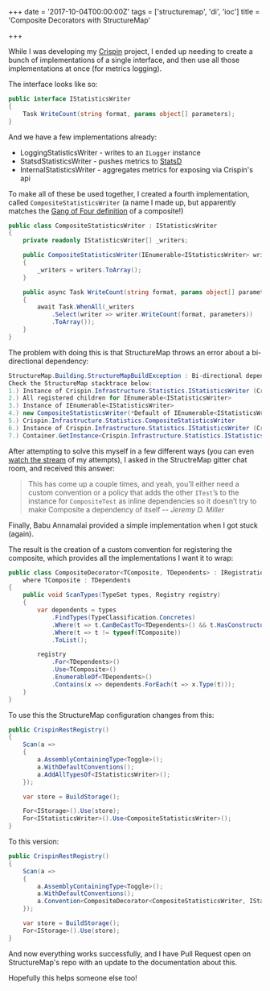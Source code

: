 +++
date = '2017-10-04T00:00:00Z'
tags = ['structuremap', 'di', 'ioc']
title = 'Composite Decorators with StructureMap'

+++

While I was developing my [Crispin](https://github.com/pondidum/crispin) project, I ended up needing to create a bunch of implementations of a single interface, and then use all those implementations at once (for metrics logging).

The interface looks like so:

```csharp
public interface IStatisticsWriter
{
    Task WriteCount(string format, params object[] parameters);
}
```

And we have a few implementations already:

* LoggingStatisticsWriter - writes to an `ILogger` instance
* StatsdStatisticsWriter - pushes metrics to [StatsD](https://github.com/etsy/statsd)
* InternalStatisticsWriter - aggregates metrics for exposing via Crispin's api

To make all of these be used together, I created a fourth implementation, called `CompositeStatisticsWriter` (a name I made up, but apparently matches the [Gang of Four definition](https://en.wikipedia.org/wiki/Composite_pattern) of a composite!)

```csharp
public class CompositeStatisticsWriter : IStatisticsWriter
{
    private readonly IStatisticsWriter[] _writers;

    public CompositeStatisticsWriter(IEnumerable<IStatisticsWriter> writers)
    {
        _writers = writers.ToArray();
    }

    public async Task WriteCount(string format, params object[] parameters)
    {
        await Task.WhenAll(_writers
            .Select(writer => writer.WriteCount(format, parameters))
            .ToArray());
    }
}
```

The problem with doing this is that StructureMap throws an error about a bi-directional dependency:

```csharp
StructureMap.Building.StructureMapBuildException : Bi-directional dependency relationship detected!
Check the StructureMap stacktrace below:
1.) Instance of Crispin.Infrastructure.Statistics.IStatisticsWriter (Crispin.Infrastructure.Statistics.CompositeStatisticsWriter)
2.) All registered children for IEnumerable<IStatisticsWriter>
3.) Instance of IEnumerable<IStatisticsWriter>
4.) new CompositeStatisticsWriter(*Default of IEnumerable<IStatisticsWriter>*)
5.) Crispin.Infrastructure.Statistics.CompositeStatisticsWriter
6.) Instance of Crispin.Infrastructure.Statistics.IStatisticsWriter (Crispin.Infrastructure.Statistics.CompositeStatisticsWriter)
7.) Container.GetInstance<Crispin.Infrastructure.Statistics.IStatisticsWriter>()
```

After attempting to solve this myself in a few different ways (you can even [watch the stream](https://www.youtube.com/watch?v=2N6cgMBN7ZA) of my attempts), I asked in the StructreMap gitter chat room, and received this answer:

> This has come up a couple times, and yeah, you’ll either need a custom convention or a policy that adds the other `ITest`’s to the instance for `CompositeTest` as inline dependencies so it doesn’t try to make Composite a dependency of itself
> -- <cite>Jeremy D. Miller</cite>

Finally, Babu Annamalai provided a simple implementation when I got stuck (again).

The result is the creation of a custom convention for registering the composite, which provides all the implementations I want it to wrap:

```csharp
public class CompositeDecorator<TComposite, TDependents> : IRegistrationConvention
    where TComposite : TDependents
{
    public void ScanTypes(TypeSet types, Registry registry)
    {
        var dependents = types
            .FindTypes(TypeClassification.Concretes)
            .Where(t => t.CanBeCastTo<TDependents>() && t.HasConstructors())
            .Where(t => t != typeof(TComposite))
            .ToList();

        registry
            .For<TDependents>()
            .Use<TComposite>()
            .EnumerableOf<TDependents>()
            .Contains(x => dependents.ForEach(t => x.Type(t)));
    }
}
```

To use this the StructureMap configuration changes from this:

```csharp
public CrispinRestRegistry()
{
    Scan(a =>
    {
        a.AssemblyContainingType<Toggle>();
        a.WithDefaultConventions();
        a.AddAllTypesOf<IStatisticsWriter>();
    });

    var store = BuildStorage();

    For<IStorage>().Use(store);
    For<IStatisticsWriter>().Use<CompositeStatisticsWriter>();
}
```

To this version:

```csharp
public CrispinRestRegistry()
{
    Scan(a =>
    {
        a.AssemblyContainingType<Toggle>();
        a.WithDefaultConventions();
        a.Convention<CompositeDecorator<CompositeStatisticsWriter, IStatisticsWriter>>();
    });

    var store = BuildStorage();
    For<IStorage>().Use(store);
}
```

And now everything works successfully, and I have Pull Request open on StructureMap's repo with an update to the documentation about this.

Hopefully this helps someone else too!